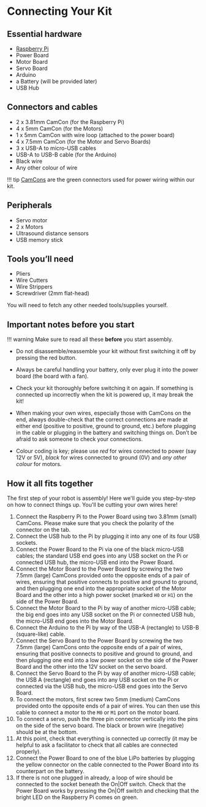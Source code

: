 # Connecting Your Kit

## Essential hardware

- [Raspberry Pi](../kit/pi.md)
- Power Board
- Motor Board
- Servo Board
- Arduino
- a Battery (will be provided later)
- USB Hub

## Connectors and cables

-  2 x 3.81mm CamCon (for the Raspberry Pi)
-  4 x 5mm CamCon (for the Motors)
-  1 x 5mm CamCon with wire loop (attached to the power board)
-  4 x 7.5mm CamCon (for the Motor and Servo Boards)
-  3 x USB-A to micro-USB cables
-  USB-A to USB-B cable (for the Arduino)
-  Black wire
-  Any other colour of wire

!!! tip
    [CamCons](../kit/camcons.md) are the green connectors used for power wiring within our kit.

## Peripherals

- Servo motor
- 2 x Motors
- Ultrasound distance sensors
- USB memory stick

## Tools you’ll need

-  Pliers
-  Wire Cutters
-  Wire Strippers
-  Screwdriver (2mm flat-head)

You will need to fetch any other needed tools/supplies yourself.

## Important notes before you start

!!! warning
    Make sure to read all these **before** you start assembly.

-  Do not disassemble/reassemble your kit without first switching it off by
   pressing the red button.

-  Always be careful handling your battery, only ever plug it into the power
   board (the board with a fan).

-  Check your kit thoroughly before switching it on again. If something is
   connected up incorrectly when the kit is powered up, it may break the kit!

-  When making your own wires, especially those with CamCons on the end,
   always double-check that the correct connections are made at either
   end (positive to positive, ground to ground, etc.) before plugging in
   the cable or plugging in the battery and switching things on.
   Don’t be afraid to ask someone to check your connections.

-  Colour coding is key; please use *red* for wires connected to
   power (say 12V or 5V), *black* for wires connected to ground
   (0V) and *any other colour* for motors.


## How it all fits together

The first step of your robot is assembly! Here we'll guide you step-by-step on
how to connect things up. You'll be cutting your own wires here!

1.  Connect the Raspberry Pi to the Power Board using two 3.81mm (small)
    CamCons. Please make sure that you check the polarity of the connector on
    the tab.
2.  Connect the USB hub to the Pi by plugging it into any one of its
    four USB sockets.
3.  Connect the Power Board to the Pi via one of the black micro-USB
    cables; the standard USB end goes into any USB socket on the Pi or
    connected USB hub, the micro-USB end into the Power Board.
4.  Connect the Motor Board to the Power Board by screwing the two 7.5mm (large)
    CamCons provided onto the opposite ends of a pair of wires,
    ensuring that positive connects to positive and ground to ground,
    and then plugging one end into the appropriate socket of the Motor
    Board and the other into a high power socket (marked `H0` or `H1`)
    on the side of the Power Board.
5.  Connect the Motor Board to the Pi by way of another micro-USB cable; the big
    end goes into any USB socket on the Pi or connected USB hub, the micro-USB
    end goes into the Motor Board.
6.  Connect the Arduino to the Pi by way of the USB-A (rectangle) to USB-B
    (square-like) cable.
7.  Connect the Servo Board to the Power Board by screwing the two 7.5mm (large)
    CamCons onto the opposite ends of a pair of wires, ensuring that positive
    connects to positive and ground to ground, and then plugging one end into
    a low power socket on the side of the Power Board and the other into the 12V
    socket on the servo board.
8.  Connect the Servo Board to the Pi by way of another micro-USB cable; the
    USB A (rectangle) end goes into any USB socket on the Pi or connected via
    the USB hub, the micro-USB end goes into the Servo Board.
9.  To connect the motors, first screw two 5mm (medium) CamCons provided
    onto the opposite ends of a pair of wires. You can then use this cable
    to connect a motor to the `M0` or `M1` port on the motor board.
10. To connect a servo, push the three pin connector vertically into the
    pins on the side of the servo board. The black or brown wire (negative)
    should be at the bottom.
11. At this point, check that everything is connected up correctly (it
    may be helpful to ask a facilitator to check that all cables
    are connected properly).
12. Connect the Power Board to one of the blue LiPo batteries by
    plugging the yellow connector on the cable connected to the Power
    Board into its counterpart on the battery.
13. If there is not one plugged in already, a loop of wire should be
    connected to the socket beneath the On|Off switch. Check that the
    Power Board works by pressing the On|Off switch and checking that
    the bright LED on the Raspberry Pi comes on green.
